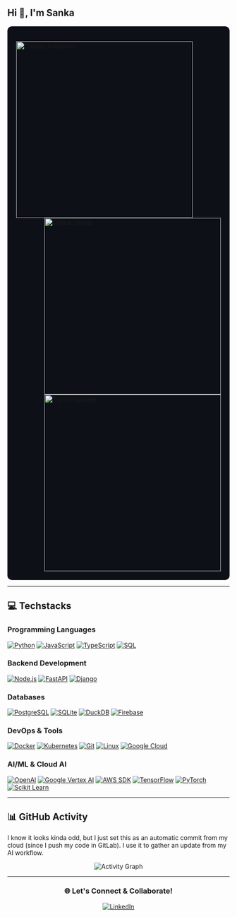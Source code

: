 ## Hi 👋, I'm Sanka

<div style="background-color: #0d1117; padding: 20px; border-radius: 10px;">
<p align="left">
  <img align="left" src="https://media2.giphy.com/media/v1.Y2lkPTc5MGI3NjExcm9kbXlhbWsycGNkbjlqOHd1d3V6cXp1YnBxYWM2Y2ZiN2g3YWpwMyZlcD12MV9pbnRlcm5hbF9naWZfYnlfaWQmY3Q9Zw/5GuExKmluBdrrtAFwk/giphy.gif" width="400" alt="Coding Animation" />
  
  <img align="right" src="https://github-readme-streak-stats.herokuapp.com/?user=im-sanka&theme=dark" alt="GitHub Streak" width="400" />
  
  <img align="right" src="https://github-readme-stats.vercel.app/api/top-langs/?username=im-sanka&layout=compact&theme=dark" alt="Top Languages" width="400" />
</p>

<br clear="both" />
</div>

---

## 💻 Techstacks

### Programming Languages
[![Python](https://img.shields.io/badge/Python-14354C?style=flat-square&logo=python&logoColor=white)](https://python.org)
[![JavaScript](https://img.shields.io/badge/JavaScript-F7DF1E?style=flat-square&logo=javascript&logoColor=black)](https://developer.mozilla.org/en-US/docs/Web/JavaScript)
[![TypeScript](https://img.shields.io/badge/TypeScript-007ACC?style=flat-square&logo=typescript&logoColor=white)](https://typescriptlang.org)
[![SQL](https://img.shields.io/badge/SQL-336791?style=flat-square&logo=postgresql&logoColor=white)](https://sql.org)

### Backend Development
[![Node.js](https://img.shields.io/badge/Node.js-43853D?style=flat-square&logo=node.js&logoColor=white)](https://nodejs.org)
[![FastAPI](https://img.shields.io/badge/FastAPI-005571?style=flat-square&logo=fastapi&logoColor=white)](https://fastapi.tiangolo.com)
[![Django](https://img.shields.io/badge/Django-092E20?style=flat-square&logo=django&logoColor=white)](https://djangoproject.com)

### Databases
[![PostgreSQL](https://img.shields.io/badge/PostgreSQL-316192?style=flat-square&logo=postgresql&logoColor=white)](https://postgresql.org)
[![SQLite](https://img.shields.io/badge/SQLite-07405E?style=flat-square&logo=sqlite&logoColor=white)](https://sqlite.org)
[![DuckDB](https://img.shields.io/badge/DuckDB-FFF000?style=flat-square&logo=duckdb&logoColor=black)](https://duckdb.org)
[![Firebase](https://img.shields.io/badge/Firebase-039BE5?style=flat-square&logo=firebase&logoColor=white)](https://firebase.google.com)

### DevOps & Tools
[![Docker](https://img.shields.io/badge/Docker-0db7ed?style=flat-square&logo=docker&logoColor=white)](https://docker.com)
[![Kubernetes](https://img.shields.io/badge/Kubernetes-326ce5?style=flat-square&logo=kubernetes&logoColor=white)](https://kubernetes.io)
[![Git](https://img.shields.io/badge/Git-F05032?style=flat-square&logo=git&logoColor=white)](https://git-scm.com)
[![Linux](https://img.shields.io/badge/Linux-FCC624?style=flat-square&logo=linux&logoColor=black)](https://linux.org)
[![Google Cloud](https://img.shields.io/badge/Google_Cloud-4285F4?style=flat-square&logo=google-cloud&logoColor=white)](https://cloud.google.com)

### AI/ML & Cloud AI
[![OpenAI](https://img.shields.io/badge/OpenAI-412991?style=flat-square&logo=openai&logoColor=white)](https://openai.com)
[![Google Vertex AI](https://img.shields.io/badge/Vertex_AI-4285F4?style=flat-square&logo=google-cloud&logoColor=white)](https://cloud.google.com/vertex-ai)
[![AWS SDK](https://img.shields.io/badge/AWS_SDK-232F3E?style=flat-square&logo=amazon-aws&logoColor=white)](https://aws.amazon.com/sdk-for-python/)
[![TensorFlow](https://img.shields.io/badge/TensorFlow-FF6F00?style=flat-square&logo=tensorflow&logoColor=white)](https://tensorflow.org)
[![PyTorch](https://img.shields.io/badge/PyTorch-EE4C2C?style=flat-square&logo=pytorch&logoColor=white)](https://pytorch.org)
[![Scikit Learn](https://img.shields.io/badge/scikit_learn-F7931E?style=flat-square&logo=scikit-learn&logoColor=white)](https://scikit-learn.org)




---

## 📊 GitHub Activity
I know it looks kinda odd, but I just set this as an automatic commit from my cloud (since I push my code in GitLab). I use it to gather an update from my AI workflow.

<div align="center">
  <img src="https://github-readme-activity-graph.vercel.app/graph?username=im-sanka&theme=react-dark" alt="Activity Graph" />
</div>

---


<div align="center">

### 🌐 Let's Connect & Collaborate!

[![LinkedIn](https://img.shields.io/badge/LinkedIn-0077B5?style=for-the-badge&logo=linkedin&logoColor=white)](https://linkedin.com/in/im-sanka)

</div>